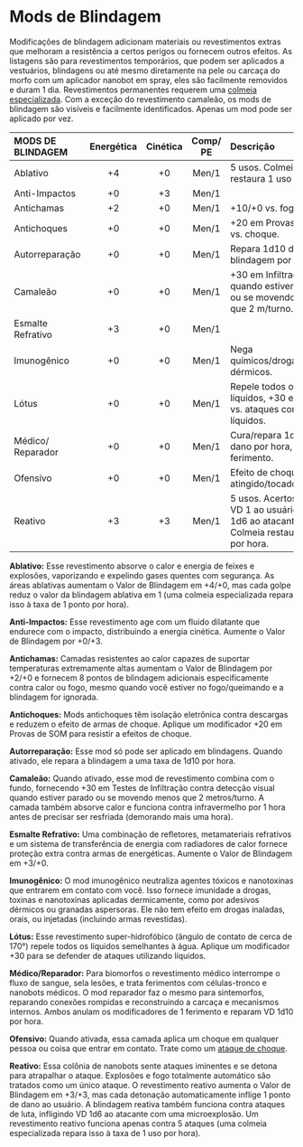 # Mods de Blindagem

Modificações de blindagem adicionam materiais ou revestimentos extras que melhoram a resistência a certos perigos ou fornecem outros efeitos. As listagens são para revestimentos temporários, que podem ser aplicados a vestuários, blindagens ou até mesmo diretamente na pele ou carcaça do morfo com um aplicador nanobot em spray, eles são facilmente removidos e duram 1 dia. Revestimentos permanentes requerem uma [colmeia especializada](../16/19-nanotech.md#colmeias). Com a exceção do revestimento camaleão, os mods de blindagem são visíveis e facilmente identificados. Apenas um mod pode ser aplicado por vez.

<!--sort-->

| MODS DE BLINDAGEM                              | Energética | Cinética | Comp/<wbr>PE | Descrição                                                                                              |
|:---------------------------------------------- |:----------:|:--------:|:-------------------------------------:|:------------------------------------------------------------------------------------------------------ |
| Ablativo                                       |     +4     |    +0    |                 Men/1                 | 5 usos. Colmeia restaura 1 uso por hora.                                                               |
| Anti-Impactos                                  |     +0     |    +3    |                 Men/1                 |                                                                                                        |
| Antichamas                                     |     +2     |    +0    |                 Men/1                 | +10/+0 vs. fogo/calor.                                                                                 |
| Antichoques                                    |     +0     |    +0    |                 Men/1                 | +20 em Provas de SOM vs. choque.                                                                       |
| Autorreparação                                 |     +0     |    +0    |                 Men/1                 | Repara 1d10 de dano à blindagem por hora.                                                              |
| Camaleão                                       |     +0     |    +0    |                 Men/1                 | +30 em Infiltração quando estiver parado ou se movendo menos que 2&nbsp;m/turno.                       |
| Esmalte Refrativo                              |     +3     |    +0    |                 Men/1                 |                                                                                                        |
| Imunogênico                                    |     +0     |    +0    |                 Men/1                 | Nega químicos/drogas/toxinas dérmicos.                                                                 |
| Lótus                                          |     +0     |    +0    |                 Men/1                 | Repele todos os líquidos, +30 em defesa vs. ataques com líquidos.                                      |
| Médico/<wbr>Reparador |     +0     |    +0    |                 Men/1                 | Cura/repara 1d10 de dano por hora, ignora 1 ferimento.                                                 |
| Ofensivo                                       |     +0     |    +0    |                 Men/1                 | Efeito de choque se atingido/tocado.                                                                   |
| Reativo                                        |     +3     |    +3    |                 Men/1                 | 5 usos. Acertos infligem VD 1 ao usuário, VD 1d6 ao atacante de luta. Colmeia restaura 1 uso por hora. |

<!--sort-->

**Ablativo:** Esse revestimento absorve o calor e energia de feixes e explosões, vaporizando e expelindo gases quentes com segurança. As áreas ablativas aumentam o Valor de Blindagem em +4/+0, mas cada golpe reduz o valor da blindagem ablativa em 1 (uma colmeia especializada repara isso à taxa de 1 ponto por hora).

**Anti-Impactos:** Esse revestimento age com um fluido dilatante que endurece com o impacto, distribuindo a energia cinética. Aumente o Valor de Blindagem por +0/+3.

**Antichamas:** Camadas resistentes ao calor capazes de suportar temperaturas extremamente altas aumentam o Valor de Blindagem por +2/+0 e fornecem 8 pontos de blindagem adicionais especificamente contra calor ou fogo, mesmo quando você estiver no fogo/queimando e a blindagem for ignorada.

**Antichoques:** Mods antichoques têm isolação eletrônica contra descargas e reduzem o efeito de armas de choque. Aplique um modificador +20 em Provas de SOM para resistir a efeitos de choque.

**Autorreparação:** Esse mod só pode ser aplicado em blindagens. Quando ativado, ele repara a blindagem a uma taxa de 1d10 por hora.

**Camaleão:** Quando ativado, esse mod de revestimento combina com o fundo, fornecendo +30 em Testes de Infiltração contra detecção visual quando estiver parado ou se movendo menos que 2 metros/turno. A camada também absorve calor e funciona contra infravermelho por 1 hora antes de precisar ser resfriada (demorando mais uma hora).

**Esmalte Refrativo:** Uma combinação de refletores, metamateriais refrativos e um sistema de transferência de energia com radiadores de calor fornece proteção extra contra armas de energéticas. Aumente o Valor de Blindagem em +3/+0.

**Imunogênico:** O mod imunogênico neutraliza agentes tóxicos e nanotoxinas que entrarem em contato com você. Isso fornece imunidade a drogas, toxinas e nanotoxinas aplicadas dermicamente, como por adesivos dérmicos ou granadas aspersoras. Ele não tem efeito em drogas inaladas, orais, ou injetadas (incluindo armas revestidas).

**Lótus:** Esse revestimento super-hidrofóbico (ângulo de contato de cerca de 170°) repele todos os líquidos semelhantes à água. Aplique um modificador +30 para se defender de ataques utilizando líquidos.

**Médico/Reparador:** Para biomorfos o revestimento médico interrompe o fluxo de sangue, sela lesões, e trata ferimentos com células-tronco e nanobots médicos. O mod reparador faz o mesmo para sintemorfos, reparando conexões rompidas e reconstruindo a carcaça e mecanismos internos. Ambos anulam os modificadores de 1 ferimento e reparam VD 1d10 por hora.

**Ofensivo:** Quando ativada, essa camada aplica um choque em qualquer pessoa ou coisa que entrar em contato. Trate como um [ataque de choque](15-special-attacks.md#ataques-de-choque).

**Reativo:** Essa colônia de nanobots sente ataques iminentes e se detona para atrapalhar o ataque. Explosões e fogo totalmente automático são tratados como um único ataque. O revestimento reativo aumenta o Valor de Blindagem em +3/+3, mas cada detonação automaticamente inflige 1 ponto de dano ao usuário. A blindagem reativa também funciona contra ataques de luta, infligindo VD 1d6 ao atacante com uma microexplosão. Um revestimento reativo funciona apenas contra 5 ataques (uma colmeia especializada repara isso à taxa de 1 uso por hora).

<!--sort-end-->
